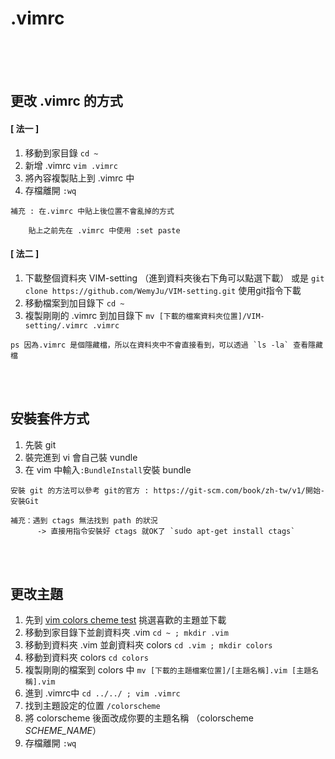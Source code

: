 # .vimrc

<!--
[-> 原本的網址 (高哥的 github)](https://github.com/ricky155030/configuration/blob/master/.vimrc)
-->



</br>
</br>
</br>

## 更改 .vimrc 的方式
#### [ 法一 ]
1. 移動到家目錄 `cd ~`
2. 新增 .vimrc `vim .vimrc`
3. 將內容複製貼上到 .vimrc 中
4. 存檔離開 `:wq`

```
補充 : 在.vimrc 中貼上後位置不會亂掉的方式
	
	貼上之前先在 .vimrc 中使用 :set paste
```

#### [ 法二 ]
1. 下載整個資料夾 VIM-setting （進到資料夾後右下角可以點選下載）
   或是 `git clone https://github.com/WemyJu/VIM-setting.git` 使用git指令下載
2. 移動檔案到加目錄下 `cd ~`
3. 複製剛剛的 .vimrc 到加目錄下 `mv [下載的檔案資料夾位置]/VIM-setting/.vimrc .vimrc`

```
ps 因為.vimrc 是個隱藏檔，所以在資料夾中不會直接看到，可以透過 `ls -la` 查看隱藏檔
```


</br>
</br>


## 安裝套件方式
1. 先裝 git
2. 裝完進到 vi 會自己裝 vundle
3. 在 vim 中輸入`:BundleInstall`安裝 bundle

```
安裝 git 的方法可以參考 git的官方 : https://git-scm.com/book/zh-tw/v1/開始-安裝Git
```
```
補充：遇到 ctags 無法找到 path 的狀況
      -> 直接用指令安裝好 ctags 就OK了 `sudo apt-get install ctags`
```


</br>
</br>

## 更改主題
1. 先到 [vim colors cheme test](https://code.google.com/p/vimcolorschemetest/) 挑選喜歡的主題並下載
2. 移動到家目錄下並創資料夾 .vim `cd ~ ; mkdir .vim`
3. 移動到資料夾 .vim 並創資料夾 colors `cd .vim ; mkdir colors`
4. 移動到資料夾 colors `cd colors`
5. 複製剛剛的檔案到 colors 中 `mv [下載的主題檔案位置]/[主題名稱].vim [主題名稱].vim`
6. 進到 .vimrc中 `cd ../../ ; vim .vimrc`
7. 找到主題設定的位置 `/colorscheme`
8. 將 colorscheme 後面改成你要的主題名稱 （colorscheme *SCHEME_NAME*）
9. 存檔離開 `:wq`
